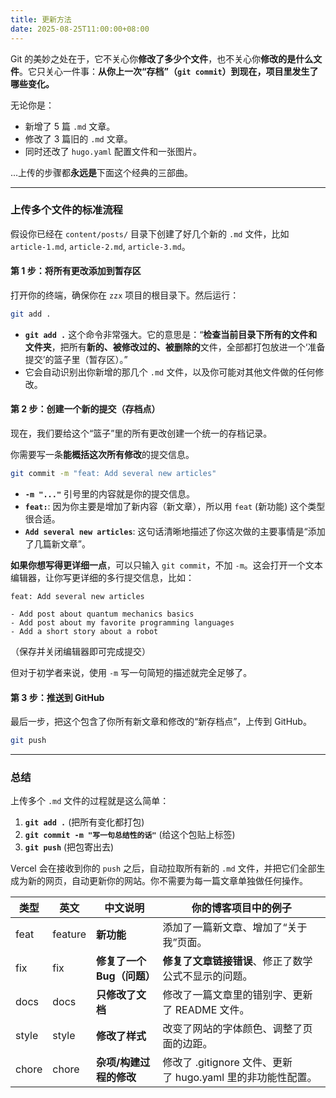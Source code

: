 ```yaml
---
title: 更新方法
date: 2025-08-25T11:00:00+08:00
---
```

Git 的美妙之处在于，它不关心你**修改了多少个文件**，也不关心你**修改的是什么文件**。它只关心一件事：**从你上一次“存档”（`git commit`）到现在，项目里发生了哪些变化。**

无论你是：
*   新增了 5 篇 `.md` 文章。
*   修改了 3 篇旧的 `.md` 文章。
*   同时还改了 `hugo.yaml` 配置文件和一张图片。

...上传的步骤都**永远是**下面这个经典的三部曲。

---

### 上传多个文件的标准流程

假设你已经在 `content/posts/` 目录下创建了好几个新的 `.md` 文件，比如 `article-1.md`, `article-2.md`, `article-3.md`。

#### 第 1 步：将所有更改添加到暂存区

打开你的终端，确保你在 `zzx` 项目的根目录下。然后运行：

```bash
git add .
```

*   **`git add .`** 这个命令非常强大。它的意思是：“**检查当前目录下所有的文件和文件夹**，把所有**新的、被修改过的、被删除的**文件，全部都打包放进一个‘准备提交’的篮子里（暂存区）。”
*   它会自动识别出你新增的那几个 `.md` 文件，以及你可能对其他文件做的任何修改。

#### 第 2 步：创建一个新的提交（存档点）

现在，我们要给这个“篮子”里的所有更改创建一个统一的存档记录。

你需要写一条**能概括这次所有修改**的提交信息。

```bash
git commit -m "feat: Add several new articles"
```

*   **`-m "..."`** 引号里的内容就是你的提交信息。
*   **`feat:`**: 因为你主要是增加了新内容（新文章），所以用 `feat` (新功能) 这个类型很合适。
*   **`Add several new articles`**: 这句话清晰地描述了你这次做的主要事情是“添加了几篇新文章”。

**如果你想写得更详细一点**，可以只输入 `git commit`，不加 `-m`。这会打开一个文本编辑器，让你写更详细的多行提交信息，比如：

```
feat: Add several new articles

- Add post about quantum mechanics basics
- Add post about my favorite programming languages
- Add a short story about a robot
```
（保存并关闭编辑器即可完成提交）

但对于初学者来说，使用 `-m` 写一句简短的描述就完全足够了。

#### 第 3 步：推送到 GitHub

最后一步，把这个包含了你所有新文章和修改的“新存档点”，上传到 GitHub。

```bash
git push
```

---

### 总结

上传多个 `.md` 文件的过程就是这么简单：

1.  **`git add .`** (把所有变化都打包)
2.  **`git commit -m "写一句总结性的话"`** (给这个包贴上标签)
3.  **`git push`** (把包寄出去)

Vercel 会在接收到你的 `push` 之后，自动拉取所有新的 `.md` 文件，并把它们全部生成为新的网页，自动更新你的网站。你不需要为每一篇文章单独做任何操作。

| 类型    | 英文      | 中文说明              | 你的博客项目中的例子                                |
| ----- | ------- | ----------------- | ----------------------------------------- |
| feat  | feature | **新功能**           | 添加了一篇新文章、增加了“关于我”页面。                      |
| fix   | fix     | **修复了一个 Bug（问题）** | **修复了文章链接错误**、修正了数学公式不显示的问题。              |
| docs  | docs    | **只修改了文档**        | 修改了一篇文章里的错别字、更新了 README 文件。               |
| style | style   | **修改了样式**         | 改变了网站的字体颜色、调整了页面的边距。                      |
| chore | chore   | **杂项/构建过程的修改**    | 修改了 .gitignore 文件、更新了 hugo.yaml 里的非功能性配置。 |